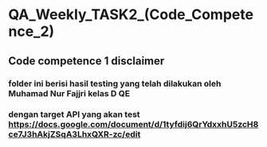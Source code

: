 # QA_Weekly_TASK2_(Code_Competence_2)

## Code competence 1 disclaimer
### folder ini berisi hasil testing yang telah dilakukan oleh Muhamad Nur Fajjri kelas D QE 
### dengan target API yang akan test https://docs.google.com/document/d/1tyfdij6QrYdxxhU5zcH8ce7J3hAkjZSqA3LhxQXR-zc/edit